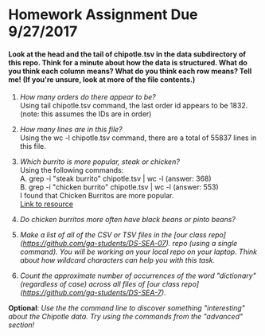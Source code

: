 # Homework Assignment Due 9/27/2017

#### Look at the head and the tail of chipotle.tsv in the data subdirectory of this repo. Think for a minute about how the data is structured. What do you think each column means? What do you think each row means? Tell me! (If you're unsure, look at more of the file contents.)
1. *How many orders do there appear to be?*  
    Using tail chipotle.tsv command, the last order id appears to be 1832. (note: this assumes the IDs are in order)
    
2. *How many lines are in this file?*  
    Using the wc -l chipotle.tsv command, there are a total of 55837 lines in this file.

3. *Which burrito is more popular, steak or chicken?*  
    Using the following commands:  
    A. grep -i "steak burrito" chipotle.tsv | wc -l   (answer: 368)  
    B. grep -i "chicken burrito" chipotle.tsv | wc -l (answer: 553)  
    I found that Chicken Burritos are more popular.  
  [Link to resource](https://unix.stackexchange.com/questions/291225/count-the-number-of-lines-found-by-grep)

4. *Do chicken burritos more often have black beans or pinto beans?*
    


5. *Make a list of all of the CSV or TSV files in the [our class repo] (https://github.com/ga-students/DS-SEA-07). repo (using a single command). You will be working on your local repo on your laptop. Think about how wildcard characters can help you with this task.*

6. *Count the approximate number of occurrences of the word "dictionary" (regardless of case) across all files of [our class repo] (https://github.com/ga-students/DS-SEA-7).*

**Optional**: *Use the the command line to discover something "interesting" about the Chipotle data. Try using the commands from the "advanced" section!*
